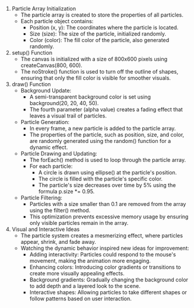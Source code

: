 1. Particle Array Initialization
    * The particle array is created to store the properties of all particles.
    * Each particle object contains:
        * Position (x, y): The coordinates where the particle is located.
        * Size (size): The size of the particle, initialized randomly.
        * Color (color): The fill color of the particle, also generated randomly.
2. setup() Function
    * The canvas is initialized with a size of 800x600 pixels using createCanvas(800, 600).
    * The noStroke() function is used to turn off the outline of shapes, ensuring that only the fill color is visible for smoother visuals.
3. draw() Function
    * Background Update:
        * A semi-transparent background color is set using background(20, 20, 40, 50).
        * The fourth parameter (alpha value) creates a fading effect that leaves a visual trail of particles.
    * Particle Generation:
        * In every frame, a new particle is added to the particle array.
        * The properties of the particle, such as position, size, and color, are randomly generated using the random() function for a dynamic effect.
    * Particle Drawing and Updating:
        * The forEach() method is used to loop through the particle array.
        * For each particle:
            * A circle is drawn using ellipse() at the particle's position.
            * The circle is filled with the particle's specific color.
            * The particle's size decreases over time by 5% using the formula p.size *= 0.95.
    * Particle Filtering:
        * Particles with a size smaller than 0.1 are removed from the array using the filter() method.
        * This optimization prevents excessive memory usage by ensuring only visible particles remain in the array.
4. Visual and Interactive Ideas
    * The particle system creates a mesmerizing effect, where particles appear, shrink, and fade away.
    * Watching the dynamic behavior inspired new ideas for improvement:
        * Adding interactivity: Particles could respond to the mouse's movement, making the animation more engaging.
        * Enhancing colors: Introducing color gradients or transitions to create more visually appealing effects.
        * Background gradients: Gradually changing the background color to add depth and a layered look to the scene.
        * Interactive shapes: Allowing particles to take different shapes or follow patterns based on user interaction.
